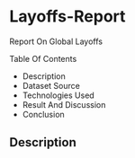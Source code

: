 # Layoffs-Report
Report On Global Layoffs 

Table Of Contents

* Description  
* Dataset Source  
* Technologies Used  
* Result And Discussion  
* Conclusion  

## Description


